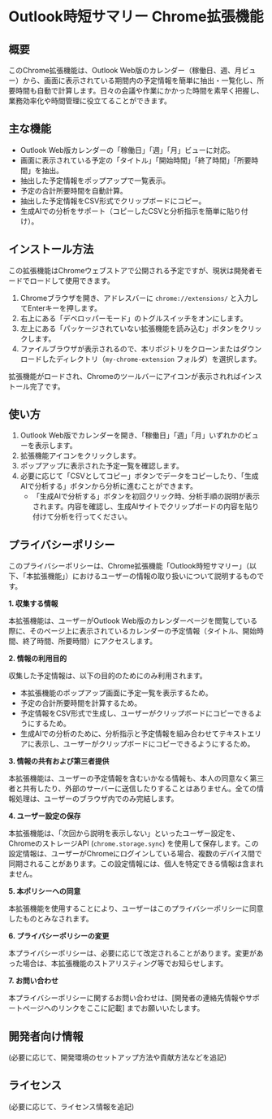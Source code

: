 # Outlook時短サマリー Chrome拡張機能

## 概要

このChrome拡張機能は、Outlook Web版のカレンダー（稼働日、週、月ビュー）から、画面に表示されている期間内の予定情報を簡単に抽出・一覧化し、所要時間も自動で計算します。日々の会議や作業にかかった時間を素早く把握し、業務効率化や時間管理に役立てることができます。

## 主な機能

- Outlook Web版カレンダーの「稼働日」「週」「月」ビューに対応。
- 画面に表示されている予定の「タイトル」「開始時間」「終了時間」「所要時間」を抽出。
- 抽出した予定情報をポップアップで一覧表示。
- 予定の合計所要時間を自動計算。
- 抽出した予定情報をCSV形式でクリップボードにコピー。
- 生成AIでの分析をサポート（コピーしたCSVと分析指示を簡単に貼り付け）。

## インストール方法
この拡張機能はChromeウェブストアで公開される予定ですが、現状は開発者モードでロードして使用できます。

1. Chromeブラウザを開き、アドレスバーに `chrome://extensions/` と入力してEnterキーを押します。
2. 右上にある「デベロッパーモード」のトグルスイッチをオンにします。
3. 左上にある「パッケージされていない拡張機能を読み込む」ボタンをクリックします。
4. ファイルブラウザが表示されるので、本リポジトリをクローンまたはダウンロードしたディレクトリ（`my-chrome-extension` フォルダ）を選択します。

拡張機能がロードされ、Chromeのツールバーにアイコンが表示されればインストール完了です。

## 使い方
1. Outlook Web版でカレンダーを開き、「稼働日」「週」「月」いずれかのビューを表示します。
2. 拡張機能アイコンをクリックします。
3. ポップアップに表示された予定一覧を確認します。
4. 必要に応じて「CSVとしてコピー」ボタンでデータをコピーしたり、「生成AIで分析する」ボタンから分析に進むことができます。
   - 「生成AIで分析する」ボタンを初回クリック時、分析手順の説明が表示されます。内容を確認し、生成AIサイトでクリップボードの内容を貼り付けて分析を行ってください。

## プライバシーポリシー

このプライバシーポリシーは、Chrome拡張機能「Outlook時短サマリー」（以下、「本拡張機能」）におけるユーザーの情報の取り扱いについて説明するものです。

**1. 収集する情報**

本拡張機能は、ユーザーがOutlook Web版のカレンダーページを閲覧している際に、そのページ上に表示されているカレンダーの予定情報（タイトル、開始時間、終了時間、所要時間）にアクセスします。

**2. 情報の利用目的**

収集した予定情報は、以下の目的のためにのみ利用されます。
- 本拡張機能のポップアップ画面に予定一覧を表示するため。
- 予定の合計所要時間を計算するため。
- 予定情報をCSV形式で生成し、ユーザーがクリップボードにコピーできるようにするため。
- 生成AIでの分析のために、分析指示と予定情報を組み合わせてテキストエリアに表示し、ユーザーがクリップボードにコピーできるようにするため。

**3. 情報の共有および第三者提供**

本拡張機能は、ユーザーの予定情報を含むいかなる情報も、本人の同意なく第三者と共有したり、外部のサーバーに送信したりすることはありません。全ての情報処理は、ユーザーのブラウザ内でのみ完結します。

**4. ユーザー設定の保存**

本拡張機能は、「次回から説明を表示しない」といったユーザー設定を、ChromeのストレージAPI (`chrome.storage.sync`) を使用して保存します。この設定情報は、ユーザーがChromeにログインしている場合、複数のデバイス間で同期されることがあります。この設定情報には、個人を特定できる情報は含まれません。

**5. 本ポリシーへの同意**

本拡張機能を使用することにより、ユーザーはこのプライバシーポリシーに同意したものとみなされます。

**6. プライバシーポリシーの変更**

本プライバシーポリシーは、必要に応じて改定されることがあります。変更があった場合は、本拡張機能のストアリスティング等でお知らせします。

**7. お問い合わせ**

本プライバシーポリシーに関するお問い合わせは、[開発者の連絡先情報やサポートページへのリンクをここに記載] までお願いいたします。

## 開発者向け情報

(必要に応じて、開発環境のセットアップ方法や貢献方法などを追記)

## ライセンス

(必要に応じて、ライセンス情報を追記)
